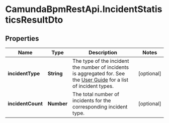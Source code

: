 # CamundaBpmRestApi.IncidentStatisticsResultDto

## Properties

Name | Type | Description | Notes
------------ | ------------- | ------------- | -------------
**incidentType** | **String** | The type of the incident the number of incidents is aggregated for. See the [User Guide](https://docs.camunda.org/manual/7.13/user-guide/process-engine/incidents/#incident-types) for a list of incident types. | [optional] 
**incidentCount** | **Number** | The total number of incidents for the corresponding incident type. | [optional] 


